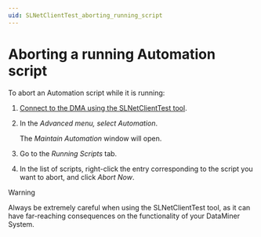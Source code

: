 ```yaml
---
uid: SLNetClientTest_aborting_running_script
---
```


# Aborting a running Automation script

To abort an Automation script while it is running:

1. [Connect to the DMA using the SLNetClientTest tool](xref:Connecting_to_a_DMA_with_the_SLNetClientTest_tool).

1. In the *Advanced menu, select Automation*.

   The *Maintain Automation* window will open.

1. Go to the *Running Scripts* tab.

1. In the list of scripts, right-click the entry corresponding to the script you want to abort, and click *Abort Now*.

> [!WARNING]
> Always be extremely careful when using the SLNetClientTest tool, as it can have far-reaching consequences on the functionality of your DataMiner System.
